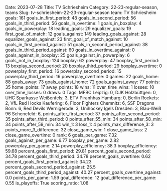 Date: 2023-07-28
Title: TV Schriesheim
Category: 22-23-regular-season, teams
Slug: tv-schriesheim-22-23-regular-season
team: TV Schriesheim
goals: 161
goals_in_first_period: 48
goals_in_second_period: 56
goals_in_third_period: 56
goals_in_overtime: 1
goals_in_boxplay: 4
goals_in_powerplay: 18
leading_goals: 29
equalizer_goals: 19
first_goal_of_match: 12
goals_against: 149
leading_goals_against: 28
equalizer_goals_against: 23
first_goal_of_match_against: 10
goals_in_first_period_against: 51
goals_in_second_period_against: 38
goals_in_third_period_against: 60
goals_in_overtime_against: 0
goals_against_in_boxplay: 25
goals_against_in_powerplay: 6
goals_not_in_boxplay: 124
boxplay: 62
powerplay: 47
boxplay_first_period: 13
boxplay_second_period: 20
boxplay_third_period: 29
boxplay_overtime: 0
powerplay_first_period: 16
powerplay_second_period: 15
powerplay_third_period: 16
powerplay_overtime: 0
games: 22
goals_home: 88
goals_away: 73
goals_against_home: 72
goals_against_away: 77
points: 35
home_points: 17
away_points: 18
wins: 11
over_time_wins: 1
losses: 10
over_time_losses: 0
draws: 0
Tags:  MFBC Leipzig: 0,  DJK Holzbüttgen: 0,  UHC Sparkasse Weißenfels: 3,  ETV Piranhhas Hamburg: 0,  Berlin Rockets: 2,  VfL Red Hocks Kaufering: 6,  Floor Fighters Chemnitz: 6,  SSF Dragons Bonn: 6,  Red Devils Wernigerode: 3,  Unihockey Igels Dresden: 3,  Blau-Weiß 96 Schenefeld: 6,
points_after_first_period: 37
points_after_second_period: 35
points_after_third_period: 0
points_after_55_min: 34
points_after_58_min: 34
points_after_59_min: 34
win_1: 3
loss_1: 4
points_max_difference_3: 3
points_more_3_difference: 32
close_game_win: 1
close_game_loss: 2
close_game_overtime: 0
rank: 6
goals_per_game: 7.32
goals_against_per_game: 6.77
boxplay_per_game: 2.82
powerplay_per_game: 2.14
powerplay_efficiency: 38.3
boxplay_efficiency: 59.68
percent_goals_first_period: 29.81
percent_goals_second_period: 34.78
percent_goals_third_period: 34.78
percent_goals_overtime: 0.62
percent_goals_first_period_against: 34.23
percent_goals_second_period_against: 25.5
percent_goals_third_period_against: 40.27
percent_goals_overtime_against: 0.0
points_per_game: 1.59
goal_difference: 12
goal_difference_per_game: 0.55
is_playoffs: True
scoring_ratio: 1.08
